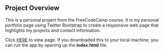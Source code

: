 ## Project Overview
This is a personal project from the FreeCodeCamp course. It is my personal portfolio page using Twitter Bootstrap to create a responsive web page that highlights my projects and contact information.

Click <a href="https://envincebal.github.io/portfolio/">HERE</a> to view page. If you downloaded this to your local machine, you can run the app by opening up the **index.html** file.
